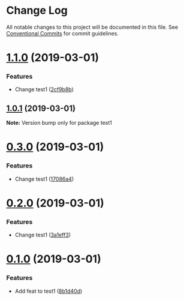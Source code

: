 # Change Log

All notable changes to this project will be documented in this file.
See [Conventional Commits](https://conventionalcommits.org) for commit guidelines.

# [1.1.0](https://github.com/takakobem/lerna-test/compare/test1@1.0.1...test1@1.1.0) (2019-03-01)


### Features

* Change test1 ([2cf9b8b](https://github.com/takakobem/lerna-test/commit/2cf9b8b))





## [1.0.1](https://github.com/takakobem/lerna-test/compare/test1@0.3.0...test1@1.0.1) (2019-03-01)

**Note:** Version bump only for package test1





# [0.3.0](https://github.com/takakobem/lerna-test/compare/test1@0.2.0...test1@0.3.0) (2019-03-01)


### Features

* Change test1 ([17086a4](https://github.com/takakobem/lerna-test/commit/17086a4))





# [0.2.0](https://github.com/takakobem/lerna-test/compare/test1@0.1.0...test1@0.2.0) (2019-03-01)


### Features

* Change test1 ([3a1eff3](https://github.com/takakobem/lerna-test/commit/3a1eff3))





# [0.1.0](https://github.com/takakobem/lerna-test/compare/test1@0.0.2...test1@0.1.0) (2019-03-01)


### Features

* Add feat to test1 ([8b1d40d](https://github.com/takakobem/lerna-test/commit/8b1d40d))
